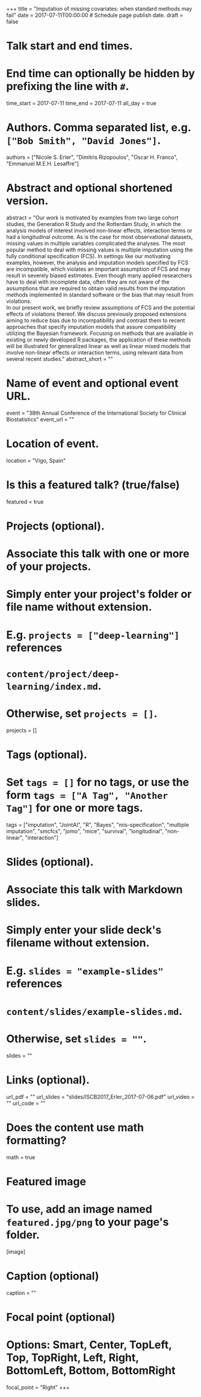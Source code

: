 +++
title = "Imputation of missing covariates: when standard methods may fail"
date = 2017-07-11T00:00:00  # Schedule page publish date.
draft = false

# Talk start and end times.
#   End time can optionally be hidden by prefixing the line with `#`.
time_start = 2017-07-11
time_end = 2017-07-11
all_day = true

# Authors. Comma separated list, e.g. `["Bob Smith", "David Jones"]`.
authors = ["Nicole S. Erler", "Dimitris Rizopoulos", "Oscar H. Franco", "Emmanuel M.E.H. Lesaffre"]

# Abstract and optional shortened version.
abstract = "Our work is motivated by examples from two large cohort studies, the Generation R Study and the Rotterdam Study, in which the analysis models of interest involved non-linear effects, interaction terms or had a longitudinal outcome. As is the case for most observational datasets, missing values in multiple variables complicated the analyses. The most popular method to deal with missing values is multiple imputation using the fully conditional specification (FCS). In settings like our motivating examples, however, the analysis and imputation models specified by FCS are incompatible, which violates an important assumption of FCS and may result in severely biased estimates. Even though many applied researchers have to deal with incomplete data, often they are not aware of the assumptions that are required to obtain valid results from the imputation methods implemented in standard software or the bias that may result from violations.<br> In our present work, we briefly review assumptions of FCS and the potential effects of violations thereof. We discuss previously proposed extensions aiming to reduce bias due to incompatibility and contrast them to recent approaches that specify imputation models that assure compatibility utilizing the Bayesian framework. Focusing on methods that are available in existing or newly developed R packages, the application of these methods will be illustrated for generalized linear as well as linear mixed models that involve non-linear effects or interaction terms, using relevant data from several recent studies."
abstract_short = ""

# Name of event and optional event URL.
event = "38th Annual Conference of the International Society for Clinical Biostatistics"
event_url = ""

# Location of event.
location = "Vigo, Spain"

# Is this a featured talk? (true/false)
featured = true

# Projects (optional).
#   Associate this talk with one or more of your projects.
#   Simply enter your project's folder or file name without extension.
#   E.g. `projects = ["deep-learning"]` references 
#   `content/project/deep-learning/index.md`.
#   Otherwise, set `projects = []`.
projects = []

# Tags (optional).
#   Set `tags = []` for no tags, or use the form `tags = ["A Tag", "Another Tag"]` for one or more tags.
tags = ["imputation", "JointAI", "R", "Bayes", "mis-specification", "multiple imputation", "smcfcs", "jomo", "mice", "survival", "longitudinal", "non-linear", "interaction"]

# Slides (optional).
#   Associate this talk with Markdown slides.
#   Simply enter your slide deck's filename without extension.
#   E.g. `slides = "example-slides"` references 
#   `content/slides/example-slides.md`.
#   Otherwise, set `slides = ""`.
slides = ""

# Links (optional).
url_pdf = ""
url_slides = "slides/ISCB2017_Erler_2017-07-06.pdf"
url_video = ""
url_code = ""

# Does the content use math formatting?
math = true

# Featured image
# To use, add an image named `featured.jpg/png` to your page's folder. 
[image]
  # Caption (optional)
  caption = ""

  # Focal point (optional)
  # Options: Smart, Center, TopLeft, Top, TopRight, Left, Right, BottomLeft, Bottom, BottomRight
  focal_point = "Right"
+++
